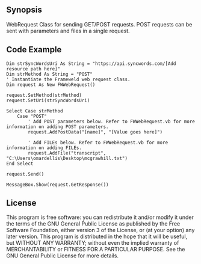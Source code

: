 ## Synopsis

WebRequest Class for sending GET/POST requests. POST requests can be sent with parameters and files in a single request.

## Code Example
```
Dim strSyncWordsUri As String = "https://api.syncwords.com/[Add resource path here]"
Dim strMethod As String = "POST"       
' Instantiate the Frameweld web request class.
Dim request As New FWWebRequest()

request.SetMethod(strMethod)
request.SetUri(strSyncWordsUri)

Select Case strMethod
    Case "POST"
        ' Add POST parameters below. Refer to FWWebRequest.vb for more information on adding POST parameters.
        request.AddPostData("[name]", "[Value goes here]")

        ' Add FILEs below. Refer to FWWebRequest.vb for more information on adding FILEs.
        request.AddFile("transcript", "C:\Users\omardellis\Desktop\mcgrawhill.txt")
End Select

request.Send()

MessageBox.Show(request.GetResponse())
```
## License

This program is free software: you can redistribute it and/or modify
it under the terms of the GNU General Public License as published by
the Free Software Foundation, either version 3 of the License, or
(at your option) any later version.
This program is distributed in the hope that it will be useful,
but WITHOUT ANY WARRANTY; without even the implied warranty of
MERCHANTABILITY or FITNESS FOR A PARTICULAR PURPOSE.  See the
GNU General Public License for more details.
